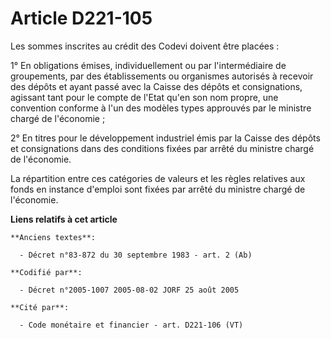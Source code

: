 # Article D221-105

Les sommes inscrites au crédit des Codevi doivent être placées :

1° En obligations émises, individuellement ou par l'intermédiaire de groupements, par des établissements ou organismes
autorisés à recevoir des dépôts et ayant passé avec la Caisse des dépôts et consignations, agissant tant pour le compte de
l'Etat qu'en son nom propre, une convention conforme à l'un des modèles types approuvés par le ministre chargé de
l'économie ;

2° En titres pour le développement industriel émis par la Caisse des dépôts et consignations dans des conditions fixées par
arrêté du ministre chargé de l'économie.

La répartition entre ces catégories de valeurs et les règles relatives aux fonds en instance d'emploi sont fixées par arrêté
du ministre chargé de l'économie.

**Liens relatifs à cet article**

	**Anciens textes**:

	  - Décret n°83-872 du 30 septembre 1983 - art. 2 (Ab)

	**Codifié par**:

	  - Décret n°2005-1007 2005-08-02 JORF 25 août 2005

	**Cité par**:

	  - Code monétaire et financier - art. D221-106 (VT)
